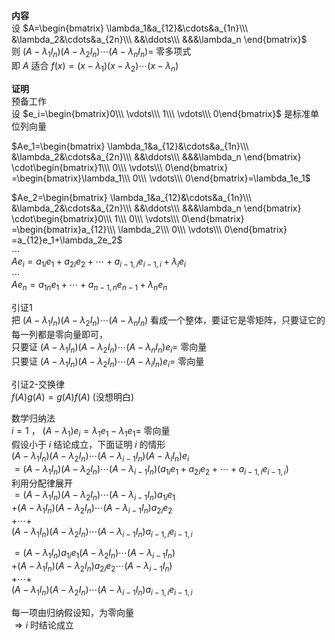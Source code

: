 **内容**  
设 $A=\begin{bmatrix}  
\lambda_1&a_{12}&\cdots&a_{1n}\\\  
&\lambda_2&\cdots&a_{2n}\\\  
&&\ddots\\\  
&&&\lambda_n  
\end{bmatrix}$  
则 $(A-\lambda_1I_n)(A-\lambda_2I_n)\cdots  
(A-\lambda_nI_n)=$ 零多项式  
即 $A$ 适合 $f(x)=(x-\lambda_1)(x-\lambda_2)\cdots  
(x-\lambda_n)$  
  
**证明**  
预备工作  
设 $e_i=\begin{bmatrix}0\\\ \vdots\\\ 1\\\ \vdots\\\ 0\end{bmatrix}$ 是标准单位列向量  
  
$Ae_1=\begin{bmatrix}  
\lambda_1&a_{12}&\cdots&a_{1n}\\\  
&\lambda_2&\cdots&a_{2n}\\\  
&&\ddots\\\  
&&&\lambda_n  
\end{bmatrix}  
\cdot\begin{bmatrix}1\\\ 0\\\ \vdots\\\ 0\end{bmatrix}  
=\begin{bmatrix}\lambda_1\\\ 0\\\ \vdots\\\ 0\end{bmatrix}=\lambda_1e_1$  
  
$Ae_2=\begin{bmatrix}  
\lambda_1&a_{12}&\cdots&a_{1n}\\\  
&\lambda_2&\cdots&a_{2n}\\\  
&&\ddots\\\  
&&&\lambda_n  
\end{bmatrix}  
\cdot\begin{bmatrix}0\\\ 1\\\ 0\\\ \vdots\\\ 0\end{bmatrix}  
=\begin{bmatrix}a_{12}\\\ \lambda_2\\\ 0\\\ \vdots\\\ 0\end{bmatrix}  
=a_{12}e_1+\lambda_2e_2$  
$\cdots$  
$Ae_i=a_{1i}e_1+a_{2i}e_2+\cdots+a_{i-1,i}e_{i-1,i}+\lambda_ie_i$  
$\cdots$  
$Ae_n=a_{1n}e_1+\cdots+a_{n-1,n}e_{n-1}+\lambda_ne_n$  
  
引证1  
把 $(A-\lambda_1I_n)(A-\lambda_2I_n)\cdots(A-\lambda_nI_n)$ 看成一个整体，要证它是零矩阵，只要证它的每一列都是零向量即可，  
只要证 $(A-\lambda_1I_n)(A-\lambda_2I_n)\cdots(A-\lambda_nI_n)e_i=$ 零向量  
只要证 $(A-\lambda_1I_n)(A-\lambda_2I_n)\cdots(A-\lambda_iI_n)e_i=$ 零向量  
  
引证2-交换律  
$f(A)g(A)=g(A)f(A)$ (没想明白)  
  
数学归纳法  
$i=1$ ， $(A-\lambda_1)e_i=\lambda_1e_1-\lambda_1e_1=$ 零向量  
假设小于 $i$ 结论成立，下面证明 $i$ 的情形  
$(A-\lambda_1I_n)(A-\lambda_2I_n)\cdots(A-\lambda_{i-1}I_n)(A-\lambda_iI_n)e_i$  
$=(A-\lambda_1I_n)(A-\lambda_2I_n)\cdots(A-\lambda_{i-1}I_n)(a_{1i}e_1+a_{2i}e_2+\cdots+a_{i-1,i}e_{i-1,i})$  
利用分配律展开  
$=(A-\lambda_1I_n)(A-\lambda_2I_n)\cdots(A-\lambda_{i-1}I_n)a_{1i}e_1$  
$+(A-\lambda_1I_n)(A-\lambda_2I_n)\cdots(A-\lambda_{i-1}I_n)a_{2i}e_2$  
$+\cdots+$  
$(A-\lambda_1I_n)(A-\lambda_2I_n)\cdots(A-\lambda_{i-1}I_n)a_{i-1,i}e_{i-1,i}$  
  
$=(A-\lambda_1I_n)a_{1i}e_1(A-\lambda_2I_n)\cdots(A-\lambda_{i-1}I_n)$  
$+(A-\lambda_1I_n)(A-\lambda_2I_n)a_{2i}e_2\cdots(A-\lambda_{i-1}I_n)$  
$+\cdots+$  
$(A-\lambda_1I_n)(A-\lambda_2I_n)\cdots(A-\lambda_{i-1}I_n)a_{i-1,i}e_{i-1,i}$  
  
每一项由归纳假设知，为零向量  
$\Rightarrow i$ 时结论成立  
